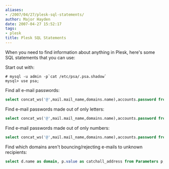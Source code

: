 ```yaml
---
aliases:
- /2007/04/27/plesk-sql-statements/
author: Major Hayden
date: 2007-04-27 15:52:17
tags:
- plesk
title: Plesk SQL Statements
---
```


When you need to find information about anything in Plesk, here's some SQL statements that you can use:

Start out with:

```
# mysql -u admin -p`cat /etc/psa/.psa.shadow`
mysql> use psa;
```

Find all e-mail passwords:

```sql
select concat_ws('@',mail.mail_name,domains.name),accounts.password from domains,mail,accounts where domains.id=mail.dom_id and accounts.id=mail.account_id order by domains.name ASC,mail.mail_name ASC;
```

Find e-mail passwords made out of only letters:

```sql
select concat_ws('@',mail.mail_name,domains.name),accounts.password from domains,mail,accounts where domains.id=mail.dom_id and accounts.id=mail.account_id and accounts.password rlike binary '^[a-z]+$';
```

Find e-mail passwords made out of only numbers:

```sql
select concat_ws('@',mail.mail_name,domains.name),accounts.password from domains,mail,accounts where domains.id=mail.dom_id and accounts.id=mail.account_id and accounts.password rlike '^[0-9]+$';
```

Find which domains aren't bouncing/rejecting e-mails to unknown recipients:

```sql
select d.name as domain, p.value as catchall_address from Parameters p, DomainServices ds, domains d where d.id = ds.dom_id and ds.parameters_id = p.id and p.parameter = 'catch_addr' order by d.name
```